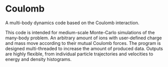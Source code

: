 # Coulomb
A multi-body dynamics code based on the Coulomb interaction.

This code is intended for medium-scale Monte-Carlo simulations of the many-body problem. An arbitrary amount of ions with user-defined charge and mass move according to their mutual Coulomb forces. The program is designed multi-threaded to increase the amount of produced data.
Outputs are highly flexible, from individual particle trajectories and velocities to energy and density histograms.
